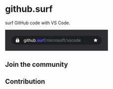 # github.surf
surf GitHub code with VS Code.

![github.surf url example](branding/url-example.png)





## Join the community


## Contribution